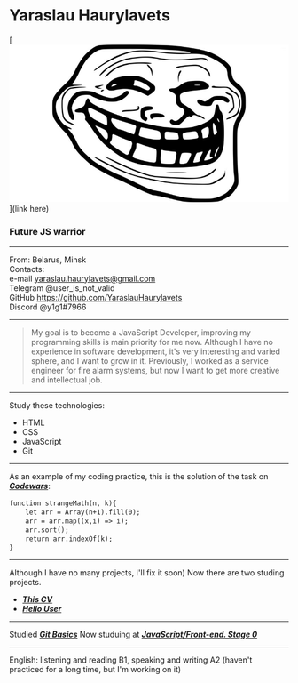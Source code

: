
# Yaraslau Haurylavets

[![No face found](/TrollFace.jpg "Click to see the foto")](link here)

### Future JS warrior

************************************
From: Belarus, Minsk            
Contacts:                
e-mail yaraslau.haurylavets@gmail.com                  
Telegram @user_is_not_valid                 
GitHub https://github.com/YaraslauHaurylavets                
Discord @y1g1#7966                   
*********************************

>My goal is to become a JavaScript Developer, improving my programming skills is main priority
for me now. Although I have no experience in software development, it's very interesting and varied
sphere, and I want to grow in it. Previously, I worked as a service engineer for fire alarm systems,
but now I want to get more creative and intellectual job.

***********************************
Study these technologies:
* HTML
* CSS
* JavaScript
* Git
*****************************************
As an example of my coding practice, this is the solution of the task on ***[Codewars](https://www.codewars.com/kata/604517d65b464d000d51381f)***:
```
function strangeMath(n, k){
    let arr = Array(n+1).fill(0);
    arr = arr.map((x,i) => i);
    arr.sort();
    return arr.indexOf(k);
} 
```
*******************************
Although I have no many projects, I'll fix it soon)
Now there are two studing projects.  
- ***[This CV](this.url)***
- ***[Hello User](https://yaraslauhaurylavets.github.io/git_sandbox/)***
**********************************
Studied ***[Git Basics](https://learn.epam.com/detailsPage?id=16d7f2e7-cc80-4870-928e-400723f732bb)***
Now studuing at ***[JavaScript/Front-end. Stage 0](https://rs.school/js-stage0/)***
*********************************
English: listening and reading B1, speaking and writing A2 (haven't practiced for a long time, but I'm working on it)





 
 


